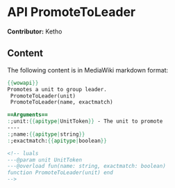 # API PromoteToLeader

**Contributor:** Ketho

## Content

The following content is in MediaWiki markdown format:

```mediawiki
{{wowapi}}
Promotes a unit to group leader.
 PromoteToLeader(unit)
 PromoteToLeader(name, exactmatch)

==Arguments==
:;unit:{{apitype|UnitToken}} - The unit to promote
----
:;name:{{apitype|string}}
:;exactmatch:{{apitype|boolean}}

<!-- luals
---@param unit UnitToken
---@overload fun(name: string, exactmatch: boolean)
function PromoteToLeader(unit) end
-->
```